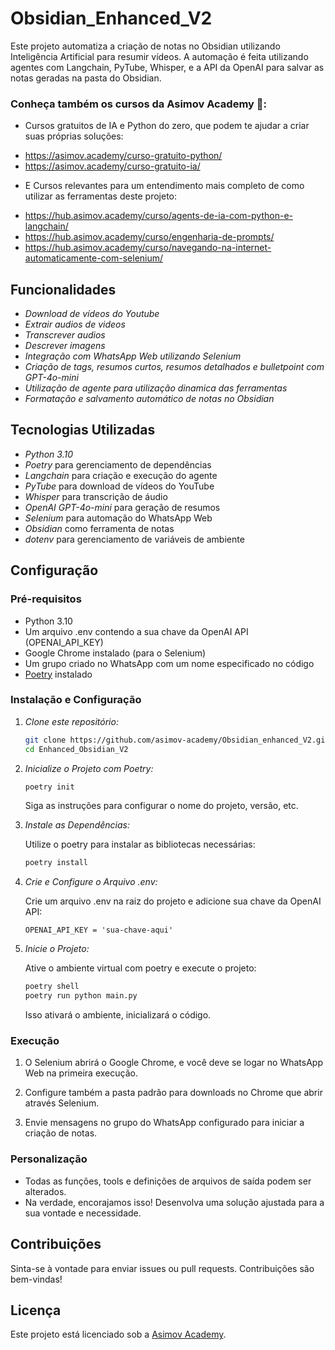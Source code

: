 
# Obsidian_Enhanced_V2

Este projeto automatiza a criação de notas no Obsidian utilizando Inteligência Artificial para resumir vídeos.
A automação é feita utilizando agentes com Langchain, PyTube, Whisper, e a API da OpenAI para salvar as notas geradas na pasta do Obsidian.

### Conheça também os cursos da Asimov Academy 🚀:

* Cursos gratuitos de IA e Python do zero, que podem te ajudar a criar suas próprias soluções:
- https://asimov.academy/curso-gratuito-python/
- https://asimov.academy/curso-gratuito-ia/

* E Cursos relevantes para um entendimento mais completo de como utilizar as ferramentas deste projeto:
- https://hub.asimov.academy/curso/agents-de-ia-com-python-e-langchain/
- https://hub.asimov.academy/curso/engenharia-de-prompts/
- https://hub.asimov.academy/curso/navegando-na-internet-automaticamente-com-selenium/
  
## Funcionalidades
* *Download de vídeos do Youtube*
* *Extrair audios de videos*
* *Transcrever audios*
* *Descrever imagens*
* *Integração com WhatsApp Web utilizando Selenium*
* *Criação de tags, resumos curtos, resumos detalhados e bulletpoint com GPT-4o-mini*
* *Utilização de agente para utilização dinamica das ferramentas*
* *Formatação e salvamento automático de notas no Obsidian*

## Tecnologias Utilizadas

* *Python 3.10*
* *Poetry* para gerenciamento de dependências
* *Langchain* para criação e execução do agente
* *PyTube* para download de vídeos do YouTube
* *Whisper* para transcrição de áudio
* *OpenAI GPT-4o-mini* para geração de resumos
* *Selenium* para automação do WhatsApp Web
* *Obsidian* como ferramenta de notas
* *dotenv* para gerenciamento de variáveis de ambiente

## Configuração

### Pré-requisitos

* Python 3.10
* Um arquivo .env contendo a sua chave da OpenAI API (OPENAI_API_KEY)
* Google Chrome instalado (para o Selenium)
* Um grupo criado no WhatsApp com um nome especificado no código
* [Poetry](https://python-poetry.org/docs/#installation) instalado

### Instalação e Configuração

1. *Clone este repositório:*

   ```bash
   git clone https://github.com/asimov-academy/Obsidian_enhanced_V2.git
   cd Enhanced_Obsidian_V2
   ```

2. *Inicialize o Projeto com Poetry:*

   ```bash
   poetry init
   ```

   Siga as instruções para configurar o nome do projeto, versão, etc.

3. *Instale as Dependências:*

   Utilize o poetry para instalar as bibliotecas necessárias:

   ```bash
   poetry install
   ```

4. *Crie e Configure o Arquivo .env:*

   Crie um arquivo .env na raiz do projeto e adicione sua chave da OpenAI API:

   ```plaintext
   OPENAI_API_KEY = 'sua-chave-aqui'

5. *Inicie o Projeto:*

   Ative o ambiente virtual com poetry e execute o projeto:

   ```bash
   poetry shell
   poetry run python main.py
   ```

   Isso ativará o ambiente, inicializará o código.

### Execução

1. O Selenium abrirá o Google Chrome, e você deve se logar no WhatsApp Web na primeira execução.

2. Configure também a pasta padrão para downloads no Chrome que abrir através Selenium.

3. Envie mensagens no grupo do WhatsApp configurado para iniciar a criação de notas. 

### Personalização

* Todas as funções, tools e definições de arquivos de saída podem ser alterados.
* Na verdade, encorajamos isso! Desenvolva uma solução ajustada para a sua vontade e necessidade.

## Contribuições

Sinta-se à vontade para enviar issues ou pull requests. Contribuições são bem-vindas!



## Licença

Este projeto está licenciado sob a [Asimov Academy](LICENSE).
